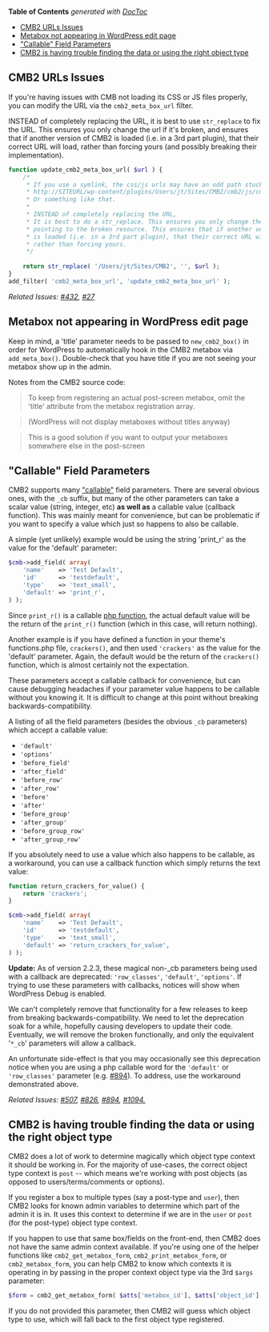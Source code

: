 <!-- START doctoc generated TOC please keep comment here to allow auto update -->
<!-- DON'T EDIT THIS SECTION, INSTEAD RE-RUN doctoc TO UPDATE -->
**Table of Contents**  *generated with [DocToc](https://github.com/thlorenz/doctoc)*

- [CMB2 URLs Issues](#cmb2-urls-issues)
- [Metabox not appearing in WordPress edit page](#metabox-not-appearing-in-wordpress-edit-page)
- ["Callable" Field Parameters](#callable-field-parameters)
- [CMB2 is having trouble finding the data or using the right object type](#cmb2-is-having-trouble-finding-the-data-or-using-the-right-object-type)

<!-- END doctoc generated TOC please keep comment here to allow auto update -->

## CMB2 URLs Issues

If you're having issues with CMB not loading its CSS or JS files properly, you can modify the URL via the `cmb2_meta_box_url` filter.

INSTEAD of completely replacing the URL, it is best to use `str_replace` to fix the URL. This ensures you only change the url if it's broken, and ensures that if another version of CMB2 is loaded (i.e. in a 3rd part plugin), that their correct URL will load, rather than forcing yours (and possibly breaking their implementation).

```php
function update_cmb2_meta_box_url( $url ) {
	/*
	 * If you use a symlink, the css/js urls may have an odd path stuck in the middle, like:
	 * http://SITEURL/wp-content/plugins/Users/jt/Sites/CMB2/cmb2/js/cmb2.js?ver=X.X.X
	 * Or something like that.
	 * 
	 * INSTEAD of completely replacing the URL,
	 * It is best to do a str_replace. This ensures you only change the url if it's 
	 * pointing to the broken resource. This ensures that if another version of CMB2
	 * is loaded (i.e. in a 3rd part plugin), that their correct URL will load,
	 * rather than forcing yours.
	 */
	
	return str_replace( '/Users/jt/Sites/CMB2', '', $url );
}
add_filter( 'cmb2_meta_box_url', 'update_cmb2_meta_box_url' );
```
_Related Issues: [#432](https://github.com/CMB2/CMB2/issues/432), [#27](https://github.com/CMB2/CMB2/issues/27)_

## Metabox not appearing in WordPress edit page

Keep in mind, a 'title' parameter needs to be passed to `new_cmb2_box()` in order for WordPress to automatically hook in the CMB2 metabox via `add_meta_box()`. Double-check that you have title if you are not seeing your metabox show up in the admin.

Notes from the CMB2 source code:
> To keep from registering an actual post-screen metabox, omit the 'title' attribute from the metabox registration array.

> (WordPress will not display metaboxes without titles anyway)

> This is a good solution if you want to output your metaboxes somewhere else in the post-screen


## "Callable" Field Parameters

CMB2 supports many ["callable"](http://php.net/manual/en/function.is-callable.php) field parameters. There are several obvious ones, with the `_cb` suffix, but many of the other parameters can take a scalar value (string, integer, etc) **as well as** a callable value (callback function). This was mainly meant for convenience, but can be problematic if you want to specify a value which just so happens to also be callable. 

A simple (yet unlikely) example would be using the string 'print_r' as the value for the 'default' parameter:

```php
$cmb->add_field( array(
	'name'    => 'Test Default',
	'id'      => 'testdefault',
	'type'    => 'text_small',
	'default' => 'print_r',
) );
```

Since `print_r()` is a callable [php function](http://php.net/manual/en/function.print-r.php), the actual default value will be the return of the `print_r()` function (which in this case, will return nothing).

Another example is if you have defined a function in your theme's functions.php file, `crackers()`, and then used `'crackers'` as the value for the 'default' parameter. Again, the default would be the return of the `crackers()` function, which is almost certainly not the expectation.

These parameters accept a callable callback for convenience, but can cause debugging headaches if your parameter value happens to be callable without you knowing it. It is difficult to change at this point without breaking backwards-compatibility.

A listing of all the field parameters (besides the obvious `_cb` parameters) which accept a callable value:

* `'default'`
* `'options'`
* `'before_field'`
* `'after_field'`
* `'before_row'`
* `'after_row'`
* `'before'`
* `'after'`
* `'before_group'`
* `'after_group'`
* `'before_group_row'`
* `'after_group_row'`

If you absolutely need to use a value which also happens to be callable, as a workaround, you can use a callback function which simply returns the text value:

```php
function return_crackers_for_value() {
	return 'crackers';
}
```

```php
$cmb->add_field( array(
	'name'    => 'Test Default',
	'id'      => 'testdefault',
	'type'    => 'text_small',
	'default' => 'return_crackers_for_value',
) );
```

**Update:** As of version 2.2.3, these magical non-_cb parameters being used with a callback are deprecated: `'row_classes'`, `'default'`, `'options'`. If trying to use these parameters with callbacks, notices will show when WordPress Debug is enabled.

We can't completely remove that functionality for a few releases to keep from breaking backwards-compatibility. We need to let the deprecation soak for a while, hopefully causing developers to update their code. Eventually, we will remove the broken functionally, and only the equivalent '`*_cb`' parameters will allow a callback.

An unfortunate side-effect is that you may occasionally see this deprecation notice when you are using a php callable word for the `'default'` or `'row_classes'` parameter (e.g. [#894](https://github.com/CMB2/CMB2/issues/894)). To address, use the workaround demonstrated above.

_Related Issues: [#507](https://github.com/CMB2/CMB2/issues/507), [#826](https://github.com/CMB2/CMB2/issues/826), [#894](https://github.com/CMB2/CMB2/issues/894), [#1094.](https://github.com/CMB2/CMB2/issues/1094)_

## CMB2 is having trouble finding the data or using the right object type

CMB2 does a lot of work to determine magically which object type context it should be working in. For the majority of use-cases, the correct object type context is `post` -- which means we're working with post objects (as opposed to users/terms/comments or options).

If you register a box to multiple types (say a post-type and `user`), then CMB2 looks for known admin variables to determine which part of the admin it is in. It uses this context to determine if we are in the `user` or `post` (for the post-type) object type context. 

If you happen to use that same box/fields on the front-end, then CMB2 does not have the same admin context available. If you're using one of the helper functions like `cmb2_get_metabox_form`, `cmb2_print_metabox_form`, or `cmb2_metabox_form`, you can help CMB2 to know which contexts it is operating in by passing in the proper context object type via the 3rd `$args` parameter:

```php
$form = cmb2_get_metabox_form( $atts['metabox_id'], $atts['object_id'], array( 'object_type' => 'user' ) );
```

If you do not provided this parameter, then CMB2 will guess which object type to use, which will fall back to the first object type registered.
